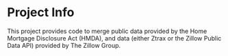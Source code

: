 # Project Info

This project provides code to merge public data provided by the Home Mortgage Disclosure Act (HMDA), and data (either Ztrax or the Zillow Public Data API) provided by The Zillow Group.

